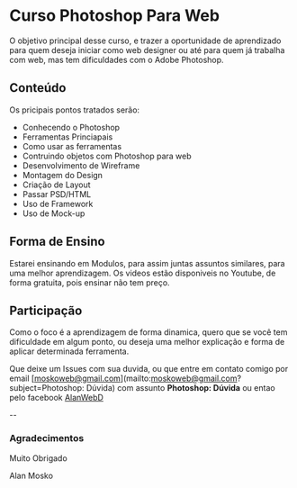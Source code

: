 Curso Photoshop Para Web
========================

O objetivo principal desse curso, e trazer a oportunidade de aprendizado para quem deseja iniciar como web designer ou até para quem já trabalha com web, mas tem dificuldades com o Adobe Photoshop.

## Conteúdo

Os pricipais pontos tratados serão:

- Conhecendo o Photoshop
- Ferramentas Princiapais
- Como usar as ferramentas
- Contruindo objetos com Photoshop para web
- Desenvolvimento de Wireframe
- Montagem do Design
- Criação de Layout
- Passar PSD/HTML
- Uso de Framework
- Uso de Mock-up

## Forma de Ensino

Estarei ensinando em Modulos, para assim juntas assuntos similares, para uma melhor aprendizagem.
Os videos estão disponiveis no Youtube, de forma gratuita, pois ensinar não tem preço.

## Participação

Como o foco é a aprendizagem de forma dinamica, quero que se você tem dificuldade em algum ponto, ou deseja uma melhor explicação e forma de aplicar determinada ferramenta.

Que deixe um Issues com sua duvida, ou que entre em contato comigo por email [moskoweb@gmail.com](mailto:moskoweb@gmail.com?subject=Photoshop: Dúvida) com assunto **Photoshop: Dúvida** ou entao pelo facebook [AlanWebD](http://fb.com/alanwebd)

--

### Agradecimentos

Muito Obrigado

Alan Mosko
